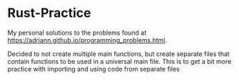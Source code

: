 # Rust-Practice
My personal solutions to the problems found at https://adriann.github.io/programming_problems.html. 

Decided to not create multiple main functions, but create separate files that contain functions to be used in a universal
main file. This is to get a bit more practice with importing and using code from separate files
